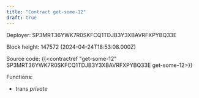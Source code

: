 ```yaml
---
title: "Contract get-some-12"
draft: true
---
```

Deployer: SP3MRT36YWK7R0SKFCQ1TDJB3Y3XBAVRFXPYBQ33E


 



Block height: 147572 (2024-04-24T18:53:08.000Z)

Source code: {{<contractref "get-some-12" SP3MRT36YWK7R0SKFCQ1TDJB3Y3XBAVRFXPYBQ33E get-some-12>}}

Functions:

* trans _private_
